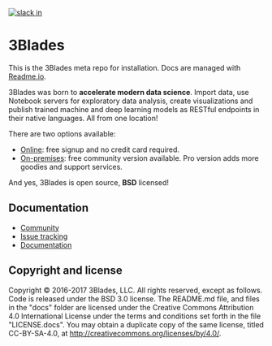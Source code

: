 [![slack in](https://slack.3blades.io/badge.svg)](https://slack.3blades.io)

# 3Blades

This is the 3Blades meta repo for installation. Docs are managed with [Readme.io](https://readme.io).

3Blades was born to **accelerate modern data science**. Import data, use Notebook servers for exploratory data analysis, create visualizations and publish trained machine and deep learning models as RESTful endpoints in their native languages. All from one location!

There are two options available:

- [Online](https://3blades.io): free signup and no credit card required.
- [On-premises](https://github.com/3blades/onpremise): free community version available. Pro version adds more goodies and support services.

And yes, 3Blades is open source, **BSD** licensed!

## Documentation

- [Community](https://slack.3blades.io)
- [Issue tracking](https://github.com/3Blades/3blades/issues)
- [Documentation](https://docs.3blades.io/)

## Copyright and license

Copyright © 2016-2017 3Blades, LLC. All rights reserved, except as follows. Code
is released under the BSD 3.0 license. The README.md file, and files in the
"docs" folder are licensed under the Creative Commons Attribution 4.0
International License under the terms and conditions set forth in the file
"LICENSE.docs". You may obtain a duplicate copy of the same license, titled
CC-BY-SA-4.0, at http://creativecommons.org/licenses/by/4.0/.
